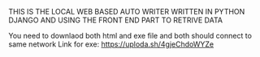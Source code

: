 THIS IS THE LOCAL WEB BASED AUTO WRITER WRITTEN IN PYTHON DJANGO 
AND USING THE FRONT END PART TO RETRIVE DATA

You need to downlaod both html and exe file 
and both should connect to same network
Link for exe: https://uploda.sh/4gjeChdoWYZe
